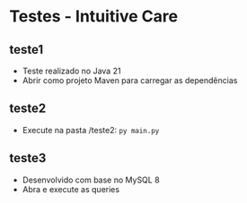 # Testes - Intuitive Care

## teste1

* Teste realizado no Java 21
* Abrir como projeto Maven para carregar as dependências


## teste2

* Execute na pasta /teste2: 
`py main.py`

## teste3
*  Desenvolvido com base no MySQL 8
*  Abra e execute as queries        
